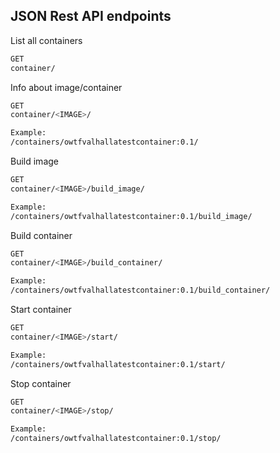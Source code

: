 
## JSON Rest API endpoints

List all containers

```bash
GET
container/
```

Info about image/container

```bash
GET
container/<IMAGE>/

Example:
/containers/owtfvalhallatestcontainer:0.1/
```

Build image

```bash
GET
container/<IMAGE>/build_image/

Example:
/containers/owtfvalhallatestcontainer:0.1/build_image/
```


Build container

```bash
GET
container/<IMAGE>/build_container/

Example:
/containers/owtfvalhallatestcontainer:0.1/build_container/
```

Start container

```bash
GET
container/<IMAGE>/start/

Example:
/containers/owtfvalhallatestcontainer:0.1/start/
```


Stop container

```bash
GET
container/<IMAGE>/stop/

Example:
/containers/owtfvalhallatestcontainer:0.1/stop/
```




